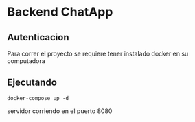 # Backend ChatApp

## Autenticacion
Para correr el proyecto se requiere tener instalado docker en su computadora 

## Ejecutando 
```
docker-compose up -d
```

servidor corriendo en el puerto 8080